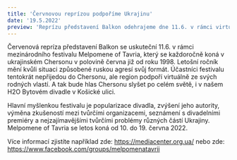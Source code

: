 ```yaml
---
title: 'Červnovou reprízou podpoříme Ukrajinu'
date: '19.5.2022'
preview: 'Reprízu představení Balkon odehrajeme dne 11.6. v rámci virtuálního festivalu Melpomene of Tavria na podporu Ukrajiny. Letošní ročník mění kvůli situaci způsobené ruskou agresí svůj formát, a tak bude hlas Chersonu slyšet po celém světě, i v našem H2O Bytovém divadle v Košické ulici.'
---
```

Červenová repríza představení Balkon se uskuteční 11.6. v rámci mezinárodního festivalu Melpomene of Tavria, který se každoročně koná v ukrajinském Chersonu v polovině června již od roku 1998. 
Letošní ročník mění kvůli situaci způsobené ruskou agresí svůj formát. Účastníci festivalu tentokrát nepřijedou do Chersonu, ale region podpoří virtuálně ze svých rodných vlastí. A tak bude hlas Chersonu slyšet po celém světě, i v našem H2O Bytovém divadle v Košické ulici. 

Hlavní myšlenkou festivalu je popularizace divadla, zvýšení jeho autority, výměna zkušeností mezi tvůrčími organizacemi, seznámení s divadelními premiéry a nejzajímavějšími tvůrčími problémy různých částí Ukrajiny. Melpomene of Tavria se letos koná od 10. do 19. června 2022. 

Více informací zjistíte například zde: https://mediacenter.org.ua/ nebo zde: https://www.facebook.com/groups/melpomenatavrii

